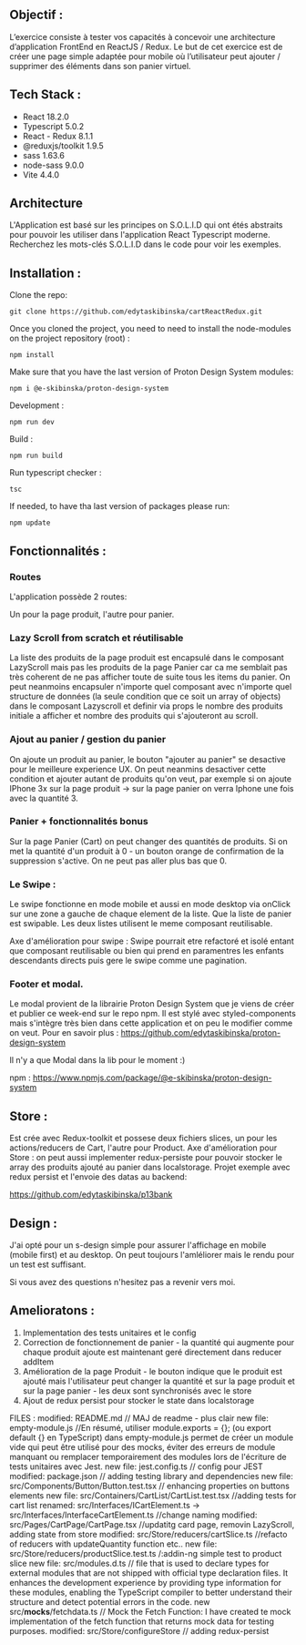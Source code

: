 ## Objectif :

L’exercice consiste à tester vos capacités à concevoir une architecture d’application FrontEnd en ReactJS / Redux. Le but de cet exercice est de créer une page simple adaptée pour mobile où l’utilisateur peut ajouter / supprimer des éléments dans son panier virtuel.


## Tech Stack :
- React 18.2.0
- Typescript 5.0.2
- React - Redux 8.1.1
- @reduxjs/toolkit 1.9.5
- sass 1.63.6
- node-sass 9.0.0
- Vite 4.4.0

## Architecture

L'Application est basé sur les principes on S.O.L.I.D qui ont étés abstraits pour pouvoir les utiliser dans l'application React Typescript moderne.
Recherchez les mots-clés S.O.L.I.D dans le code pour voir les exemples.


## Installation  : 

Clone the repo:
```
git clone https://github.com/edytaskibinska/cartReactRedux.git
```

Once you cloned the project, you need to need to install the node-modules on the project repository (root) : 
```
npm install
```

Make sure that you have the last version of Proton Design System modules:
```
npm i @e-skibinska/proton-design-system
```

Development : 
```
npm run dev
```

Build : 
```
npm run build
```

Run typescript checker : 
```
tsc
```

If needed, to have tha last version of packages please run:
```
npm update
```

## Fonctionnalités : 
### Routes
L'application possède 2 routes:

Un pour la page produit, l'autre pour panier.

### Lazy Scroll from scratch et réutilisable
La liste des produits de la page produit est encapsulé dans le composant LazyScroll mais pas les produits de la page Panier car ca me semblait pas très coherent de ne pas afficher toute de suite tous les items du panier.
On peut neanmoins encapsuler n'importe quel composant avec n'importe quel structure de données (la seule condition que ce soit un array of objects) dans le composant Lazyscroll et definir via props le nombre des produits initiale a afficher et nombre des produits qui s'ajouteront au scroll.

### Ajout au panier / gestion du panier
On ajoute un produit au panier, le bouton "ajouter au panier" se desactive pour le meilleure experience UX. On peut neanmins desactiver cette condition et ajouter autant de produits qu'on veut, par exemple si on ajoute IPhone 3x sur la page produit -> sur la page panier on verra Iphone une fois avec la quantité 3. 

### Panier + fonctionnalités bonus
Sur la page Panier (Cart) on peut changer des quantités de produits. Si on met la quantité d'un produit à 0 - un bouton orange de confirmation de la suppression s'active. On ne peut pas aller plus bas que 0.

### Le Swipe : 
Le swipe fonctionne en mode mobile et aussi en mode desktop via onClick sur une zone a gauche de chaque element de la liste. Que la liste de panier est swipable. Les deux listes utilisent le meme composant reutilisable.

Axe d'amélioration pour swipe :
Swipe pourrait etre refactoré et isolé entant que composant reutilisable <SwipableBlock leftContent={ButtonDeleteComponent}  rightContent={RightComponent}> ou bien <SwipableBlock > qui prend en paramentres les enfants descendants directs puis gere le swipe comme une pagination.

### Footer et modal.

Le modal provient de la librairie Proton Design System que je viens de créer et publier ce week-end sur le repo npm. Il est stylé avec styled-components mais s'intègre très bien dans cette application et on peu le modifier comme on veut. Pour en savoir plus :
https://github.com/edytaskibinska/proton-design-system

Il n'y a que Modal dans la lib pour le moment :)

npm : https://www.npmjs.com/package/@e-skibinska/proton-design-system


## Store : 

Est crée avec Redux-toolkit et possese deux fichiers slices, un pour les actions/reducers de Cart, l'autre pour Product.
Axe d'amélioration pour Store : on peut aussi implementer redux-persiste pour pouvoir stocker le array des produits ajouté au panier dans localstorage. Projet exemple avec redux persist et l'envoie des datas au backend:

https://github.com/edytaskibinska/p13bank


## Design : 
J'ai opté pour un s-design simple pour assurer l'affichage en mobile (mobile first) et au desktop. On peut toujours l'amléliorer mais le rendu pour un test est suffisant.

Si vous avez des questions n'hesitez pas a revenir vers moi. 

## Amelioratons :
1. Implementation des tests unitaires et le config 
2. Correction de fonctionnement de panier - la quantité qui augmente pour chaque produit ajoute est maintenant geré directement dans reducer addItem
3. Amélioration de la page Produit - le bouton indique que le produit est ajouté mais l'utilisateur peut changer la quantité et sur la page produit et sur la page panier - les deux sont synchronisés avec le store
4. Ajout de redux persist pour stocker le state dans localstorage 

FILES :
    modified:   README.md // MAJ de readme - plus clair
    new file:   empty-module.js //En résumé, utiliser module.exports = {}; (ou export default {} en TypeScript) dans empty-module.js  permet de créer un module vide qui peut être utilisé pour des mocks, éviter des erreurs de module manquant ou remplacer temporairement des modules lors de l'écriture de tests unitaires avec Jest.
    new file:   jest.config.ts // config pour JEST
    modified:   package.json // adding testing library and dependencies
    new file:   src/Components/Button/Button.test.tsx // enhancing properties on buttons elements
    new file:   src/Containers/CartList/CartList.test.tsx //adding tests for cart list
    renamed:    src/Interfaces/ICartElement.ts -> src/Interfaces/InterfaceCartElement.ts //change naming
    modified:   src/Pages/CartPage/CartPage.tsx //updatitg card page, removin LazyScroll, adding state from store
    modified:   src/Store/reducers/cartSlice.ts //refacto of reducers with updateQuantity function etc..
    new file:   src/Store/reducers/productSlice.test.ts /:addin-ng simple test to product slice
    new file:   src/modules.d.ts // file that is used to declare types for external modules that are not shipped with official type declaration files. It enhances the development experience by providing type information for these modules, enabling the TypeScript compiler to better understand their structure and detect potential errors in the code.
    new src/__mocks__/fetchdata.ts // Mock the Fetch Function: I have created te mock implementation of the fetch function that returns mock data for testing purposes. 
    modified:   src/Store/configureStore // adding redux-persist


